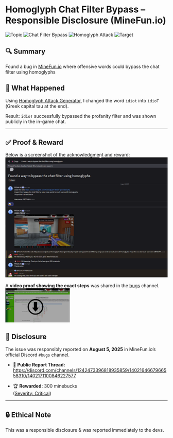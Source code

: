 # Homoglyph Chat Filter Bypass – Responsible Disclosure (MineFun.io)
![Topic](https://img.shields.io/badge/Topic-Bug_Bounty-ff0004?style=plastic)
![Chat Filter Bypass](https://img.shields.io/badge/Type-Chat_Filter_Bypass-blue?style=plastic)
![Homoglyph Attack](https://img.shields.io/badge/Technique-Homoglyph-9300FF?style=plastic)
![Target](https://img.shields.io/badge/Target-MineFun.io-D3FF00?style=plastic)


## 🔍 Summary
Found a bug in [MineFun.io](https://minefun.io) where offensive words could bypass the chat filter using homoglyphs

## 🧠 What Happened
Using [Homoglyph Attack Generator](https://www.irongeek.com/homoglyph-attack-generator.php), I changed the word `idiot` into `idioΤ` (Greek capital tau at the end).

Result: `idioΤ` successfully bypassed the profanity filter and was shown publicly in the in-game chat.

---
## ✅ Proof & Reward
Below is a screenshot of the acknowledgment and reward:
<img src="https://github.com/obitouka/minefun.io-homoglyph-bypass/blob/main/img/proof.png" width="700" />

A **video proof showing the exact steps** was shared in the [bugs](https://discord.com/channels/1242473396818935859/1402164667966558310/1402171100846227577) channel.  
<a href="https://github.com/obitouka/minefun.io-homoglyph-bypass/blob/main/video/homoglyph.mp4">
  <img src="https://github.com/obitouka/minefun.io-homoglyph-bypass/blob/main/img/demo-preview.png" width="200" />
</a>


## 📩 Disclosure
The issue was responsibly reported on **August 5, 2025** in MineFun.io’s official Discord `#bugs` channel.

- 🧾 **Public Report Thread:**  
  https://discord.com/channels/1242473396818935859/1402164667966558310/1402171100846227577

- 🏆 **Rewarded:** 300 minebucks  
  ([Severity: Critical](https://discord.com/channels/1242473396818935859/1319321791965040723/1319323191981637652))

---

## 🔒 Ethical Note
This was a responsible disclosure & was reported immediately to the devs.
